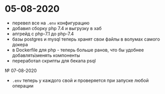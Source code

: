 # 05-08-2020
- перевел все на `.env` конфигурацию
- добавил сборку php 7.4 и выгрузку в хаб
- апгрейд с php-7.1 до php-7.4
- базы postgres и mysql теперь хранят свои файлы в волумах самого докера
- в Dockerfile для php - теперь больше ранов, что бы удобнее добавлять\менять компоненты
- переработал скрипты для бекапа psql

№ 07-08-2020
- `.env` теперь у каждого свой и проверяется при запуске любой операции
